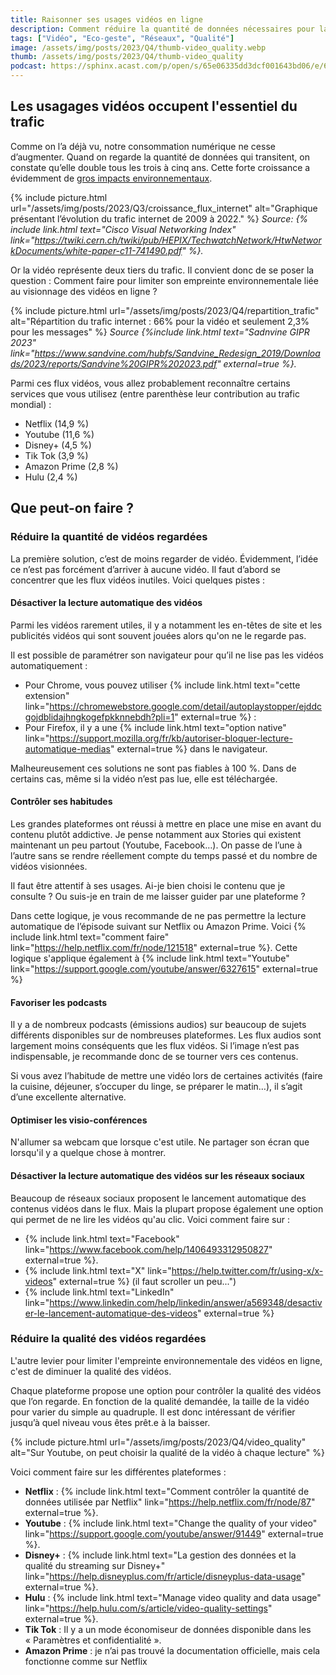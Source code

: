 ```yaml
---
title: Raisonner ses usages vidéos en ligne
description: Comment réduire la quantité de données nécessaires pour la vidéo en ligne ?
tags: ["Vidéo", "Eco-geste", "Réseaux", "Qualité"]
image: /assets/img/posts/2023/Q4/thumb-video_quality.webp
thumb: /assets/img/posts/2023/Q4/thumb-video_quality
podcast: https://sphinx.acast.com/p/open/s/65e06335dd3dcf001643bd06/e/65fc0807cce2030016fac3ab/media.mp3
---
```


## Les usagages vidéos occupent l'essentiel du trafic
Comme on l’a déjà vu, notre consommation numérique ne cesse d’augmenter. Quand on regarde la quantité de données qui transitent, on constate qu’elle double tous les trois à cinq ans. Cette forte croissance a évidemment de [gros impacts environnementaux](/blog/2023/09/16/Impact-environnemental-numerique.html).

{% include picture.html 
    url="/assets/img/posts/2023/Q3/croissance_flux_internet"
    alt="Graphique présentant l’évolution du trafic internet de 2009 à 2022."
 %}
*Source: {% include link.html text="Cisco Visual Networking Index" link="https://twiki.cern.ch/twiki/pub/HEPIX/TechwatchNetwork/HtwNetworkDocuments/white-paper-c11-741490.pdf" %}.*

Or la vidéo représente deux tiers du trafic. Il convient donc de se poser la question : Comment faire pour limiter son empreinte environnementale liée au visionnage des vidéos en ligne ?

{% include picture.html 
    url="/assets/img/posts/2023/Q4/repartition_trafic"
    alt="Répartition du trafic internet : 66% pour la vidéo et seulement 2,3% pour les messages"
 %}
*Source {%include link.html text="Sadnvine GIPR 2023" link="https://www.sandvine.com/hubfs/Sandvine_Redesign_2019/Downloads/2023/reports/Sandvine%20GIPR%202023.pdf" external=true %}.*

Parmi ces flux vidéos, vous allez probablement reconnaître certains services que vous utilisez (entre parenthèse leur contribution au trafic mondial) :
- Netflix (14,9 %)
- Youtube (11,6 %)
- Disney+ (4,5 %)
- Tik Tok (3,9 %)
- Amazon Prime (2,8 %)
- Hulu (2,4 %)

## Que peut-on faire ?

### Réduire la quantité de vidéos regardées

La première solution, c’est de moins regarder de vidéo. Évidemment, l’idée ce n’est pas forcément d’arriver à aucune vidéo. Il faut d’abord se concentrer que les flux vidéos inutiles. Voici quelques pistes :

#### Désactiver la lecture automatique des vidéos

Parmi les vidéos rarement utiles, il y a notamment les en-têtes de site et les publicités vidéos qui sont souvent jouées alors qu'on ne le regarde pas.

Il est possible de paramétrer son navigateur pour qu’il ne lise pas les vidéos automatiquement : 
- Pour Chrome, vous pouvez utiliser {% include link.html text="cette extension" link="https://chromewebstore.google.com/detail/autoplaystopper/ejddcgojdblidajhngkogefpkknnebdh?pli=1" external=true %} : 
- Pour Firefox, il y a une {% include link.html text="option native" link="https://support.mozilla.org/fr/kb/autoriser-bloquer-lecture-automatique-medias" external=true %} dans le navigateur.

Malheureusement ces solutions ne sont pas fiables à 100 %. Dans de certains cas, même si la vidéo n’est pas lue, elle est téléchargée.

#### Contrôler ses habitudes

Les grandes plateformes ont réussi à mettre en place une mise en avant du contenu plutôt addictive. Je pense notamment aux Stories qui existent maintenant un peu partout (Youtube, Facebook…). On passe de l’une à l’autre sans se rendre réellement compte du temps passé et du nombre de vidéos visionnées.

Il faut être attentif à ses usages. Ai-je bien choisi le contenu que je consulte ? Ou suis-je en train de me laisser guider par une plateforme ?

Dans cette logique, je vous recommande de ne pas permettre la lecture automatique de l’épisode suivant sur Netflix ou Amazon Prime. Voici {% include link.html text="comment faire" link="https://help.netflix.com/fr/node/121518" external=true %}.
Cette logique s'applique également à {% include link.html text="Youtube" link="https://support.google.com/youtube/answer/6327615" external=true %}

#### Favoriser les podcasts

Il y a de nombreux podcasts (émissions audios) sur beaucoup de sujets différents disponibles sur de nombreuses plateformes. Les flux audios sont largement moins conséquents que les flux vidéos. Si l’image n’est pas indispensable, je recommande donc de se tourner vers ces contenus.

Si vous avez l’habitude de mettre une vidéo lors de certaines activités (faire la cuisine, déjeuner, s’occuper du linge, se préparer le matin…), il s’agit d’une excellente alternative.

#### Optimiser les visio-conférences

N'allumer sa webcam que lorsque c'est utile. Ne partager son écran que lorsqu'il y a quelque chose à montrer.

#### Désactiver la lecture automatique des vidéos sur les réseaux sociaux

Beaucoup de réseaux sociaux proposent le lancement automatique des contenus vidéos dans le flux. Mais la plupart propose également une option qui permet de ne lire les vidéos qu'au clic.
Voici comment faire sur :
- {% include link.html text="Facebook" link="https://www.facebook.com/help/1406493312950827" external=true %}.
- {% include link.html text="X" link="https://help.twitter.com/fr/using-x/x-videos" external=true %} (il faut scroller un peu...")
- {% include link.html text="LinkedIn" link="https://www.linkedin.com/help/linkedin/answer/a569348/desactiver-le-lancement-automatique-des-videos" external=true %}

### Réduire la qualité des vidéos regardées

L'autre levier pour limiter l'empreinte environnementale des vidéos en ligne, c'est de diminuer la qualité des vidéos.

Chaque plateforme propose une option pour contrôler la qualité des vidéos que l’on regarde. En fonction de la qualité demandée, la taille de la vidéo pour varier du simple au quadruple.
Il est donc intéressant de vérifier jusqu’à quel niveau vous êtes prêt.e à la baisser.

{% include picture.html 
    url="/assets/img/posts/2023/Q4/video_quality"
    alt="Sur Youtube, on peut choisir la qualité de la vidéo à chaque lecture"
 %}

Voici comment faire sur les différentes plateformes : 
- **Netflix** : {% include link.html text="Comment contrôler la quantité de données utilisée par Netflix" link="https://help.netflix.com/fr/node/87" external=true %}.
- **Youtube** : {% include link.html text="Change the quality of your video" link="https://support.google.com/youtube/answer/91449" external=true %}.
- **Disney+** : {% include link.html text="La gestion des données et la qualité du streaming sur Disney+" link="https://help.disneyplus.com/fr/article/disneyplus-data-usage" external=true %}.
- **Hulu** : {% include link.html text="Manage video quality and data usage" link="https://help.hulu.com/s/article/video-quality-settings" external=true %}.
- **Tik Tok** : Il y a un mode économiseur de données disponible dans les « Paramètres et confidentialité ».
- **Amazon Prime** : je n’ai pas trouvé la documentation officielle, mais cela fonctionne comme sur Netflix
